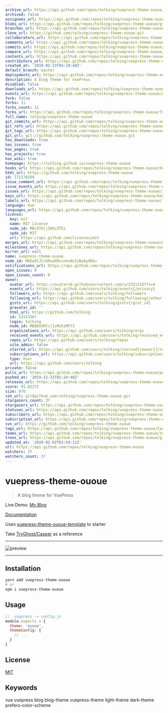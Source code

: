 ```yaml
---
archive_url: https://api.github.com/repos/tolking/vuepress-theme-ououe/{archive_format}{/ref}
archived: false
assignees_url: https://api.github.com/repos/tolking/vuepress-theme-ououe/assignees{/user}
blobs_url: https://api.github.com/repos/tolking/vuepress-theme-ououe/git/blobs{/sha}
branches_url: https://api.github.com/repos/tolking/vuepress-theme-ououe/branches{/branch}
clone_url: https://github.com/tolking/vuepress-theme-ououe.git
collaborators_url: https://api.github.com/repos/tolking/vuepress-theme-ououe/collaborators{/collaborator}
comments_url: https://api.github.com/repos/tolking/vuepress-theme-ououe/comments{/number}
commits_url: https://api.github.com/repos/tolking/vuepress-theme-ououe/commits{/sha}
compare_url: https://api.github.com/repos/tolking/vuepress-theme-ououe/compare/{base}...{head}
contents_url: https://api.github.com/repos/tolking/vuepress-theme-ououe/contents/{+path}
contributors_url: https://api.github.com/repos/tolking/vuepress-theme-ououe/contributors
created_at: '2019-02-23T04:18:48Z'
default_branch: master
deployments_url: https://api.github.com/repos/tolking/vuepress-theme-ououe/deployments
description: A blog theme for VuePress
disabled: false
downloads_url: https://api.github.com/repos/tolking/vuepress-theme-ououe/downloads
events_url: https://api.github.com/repos/tolking/vuepress-theme-ououe/events
fork: false
forks: 11
forks_count: 11
forks_url: https://api.github.com/repos/tolking/vuepress-theme-ououe/forks
full_name: tolking/vuepress-theme-ououe
git_commits_url: https://api.github.com/repos/tolking/vuepress-theme-ououe/git/commits{/sha}
git_refs_url: https://api.github.com/repos/tolking/vuepress-theme-ououe/git/refs{/sha}
git_tags_url: https://api.github.com/repos/tolking/vuepress-theme-ououe/git/tags{/sha}
git_url: git://github.com/tolking/vuepress-theme-ououe.git
has_downloads: true
has_issues: true
has_pages: true
has_projects: true
has_wiki: true
homepage: https://tolking.github.io/vuepress-theme-ououe
hooks_url: https://api.github.com/repos/tolking/vuepress-theme-ououe/hooks
html_url: https://github.com/tolking/vuepress-theme-ououe
id: 172170289
issue_comment_url: https://api.github.com/repos/tolking/vuepress-theme-ououe/issues/comments{/number}
issue_events_url: https://api.github.com/repos/tolking/vuepress-theme-ououe/issues/events{/number}
issues_url: https://api.github.com/repos/tolking/vuepress-theme-ououe/issues{/number}
keys_url: https://api.github.com/repos/tolking/vuepress-theme-ououe/keys{/key_id}
labels_url: https://api.github.com/repos/tolking/vuepress-theme-ououe/labels{/name}
language: Vue
languages_url: https://api.github.com/repos/tolking/vuepress-theme-ououe/languages
license:
  key: mit
  name: MIT License
  node_id: MDc6TGljZW5zZTEz
  spdx_id: MIT
  url: https://api.github.com/licenses/mit
merges_url: https://api.github.com/repos/tolking/vuepress-theme-ououe/merges
milestones_url: https://api.github.com/repos/tolking/vuepress-theme-ououe/milestones{/number}
mirror_url: null
name: vuepress-theme-ououe
node_id: MDEwOlJlcG9zaXRvcnkxNzIxNzAyODk=
notifications_url: https://api.github.com/repos/tolking/vuepress-theme-ououe/notifications{?since,all,participating}
open_issues: 0
open_issues_count: 0
owner:
  avatar_url: https://avatars0.githubusercontent.com/u/23313167?v=4
  events_url: https://api.github.com/users/tolking/events{/privacy}
  followers_url: https://api.github.com/users/tolking/followers
  following_url: https://api.github.com/users/tolking/following{/other_user}
  gists_url: https://api.github.com/users/tolking/gists{/gist_id}
  gravatar_id: ''
  html_url: https://github.com/tolking
  id: 23313167
  login: tolking
  node_id: MDQ6VXNlcjIzMzEzMTY3
  organizations_url: https://api.github.com/users/tolking/orgs
  received_events_url: https://api.github.com/users/tolking/received_events
  repos_url: https://api.github.com/users/tolking/repos
  site_admin: false
  starred_url: https://api.github.com/users/tolking/starred{/owner}{/repo}
  subscriptions_url: https://api.github.com/users/tolking/subscriptions
  type: User
  url: https://api.github.com/users/tolking
private: false
pulls_url: https://api.github.com/repos/tolking/vuepress-theme-ououe/pulls{/number}
pushed_at: '2019-12-31T01:24:48Z'
releases_url: https://api.github.com/repos/tolking/vuepress-theme-ououe/releases{/id}
score: 91.82272
size: 670
ssh_url: git@github.com:tolking/vuepress-theme-ououe.git
stargazers_count: 37
stargazers_url: https://api.github.com/repos/tolking/vuepress-theme-ououe/stargazers
statuses_url: https://api.github.com/repos/tolking/vuepress-theme-ououe/statuses/{sha}
subscribers_url: https://api.github.com/repos/tolking/vuepress-theme-ououe/subscribers
subscription_url: https://api.github.com/repos/tolking/vuepress-theme-ououe/subscription
svn_url: https://github.com/tolking/vuepress-theme-ououe
tags_url: https://api.github.com/repos/tolking/vuepress-theme-ououe/tags
teams_url: https://api.github.com/repos/tolking/vuepress-theme-ououe/teams
trees_url: https://api.github.com/repos/tolking/vuepress-theme-ououe/git/trees{/sha}
updated_at: '2020-02-02T02:59:11Z'
url: https://api.github.com/repos/tolking/vuepress-theme-ououe
watchers: 37
watchers_count: 37
---
```


# vuepress-theme-ououe

> A blog theme for VuePress

Live Demo: [My Blog](https://ououe.com)

[Documentation](https://tolking.github.io/vuepress-theme-ououe)

Uses [vuepress-theme-ououe-template](https://github.com/tolking/vuepress-theme-ououe-template) to starter

Take [TryGhost/Casper](https://github.com/TryGhost/Casper) as a reference

---

![preview](https://ououe.com/img/vuepress-theme-ououe.jpg)

---

## Installation

``` sh
yarn add vuepress-theme-ououe
# or
npm i vuepress-theme-ououe
```

## Usage

``` js
// .vuepress -> config.js
module.exports = {
  theme: 'ououe',
  themeConfig: {
    // ...
  }
}
```

## License

[MIT](http://opensource.org/licenses/MIT)

## Keywords

vue vuepress blog blog-theme vuepress-theme light-theme dark-theme prefers-color-scheme
